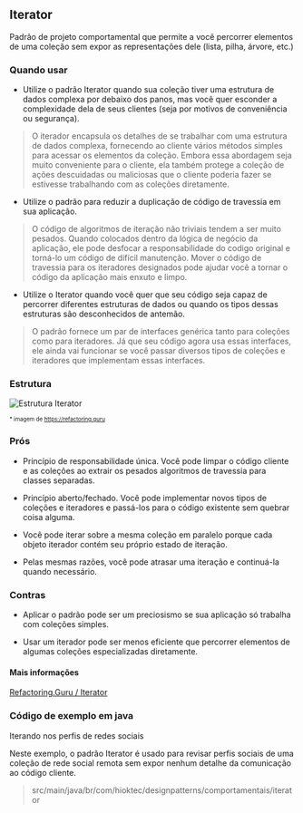 ## Iterator

Padrão de projeto comportamental que permite a você percorrer elementos de uma coleção sem expor as representações dele (lista, pilha, árvore, etc.)

### Quando usar

- Utilize o padrão Iterator quando sua coleção tiver uma estrutura de dados complexa por debaixo dos panos, mas você quer esconder a complexidade dela de seus clientes (seja por motivos de conveniência ou segurança).

> O iterador encapsula os detalhes de se trabalhar com uma estrutura de dados complexa, fornecendo ao cliente vários métodos simples para acessar os elementos da coleção. Embora essa abordagem seja muito conveniente para o cliente, ela também protege a coleção de ações descuidadas ou maliciosas que o cliente poderia fazer se estivesse trabalhando com as coleções diretamente.


- Utilize o padrão para reduzir a duplicação de código de travessia em sua aplicação.

> O código de algoritmos de iteração não triviais tendem a ser muito pesados. Quando colocados dentro da lógica de negócio da aplicação, ele pode desfocar a responsabilidade do codigo original e torná-lo um código de difícil manutenção. Mover o código de travessia para os iteradores designados pode ajudar você a tornar o código da aplicação mais enxuto e limpo.

- Utilize o Iterator quando você quer que seu código seja capaz de percorrer diferentes estruturas de dados ou quando os tipos dessas estruturas são desconhecidos de antemão.

> O padrão fornece um par de interfaces genérica tanto para coleções como para iteradores. Já que seu código agora usa essas interfaces, ele ainda vai funcionar se você passar diversos tipos de coleções e iteradores que implementam essas interfaces.

### Estrutura

![Estrutura Iterator](https://refactoring.guru/images/patterns/diagrams/iterator/structure.png)

<sub><sup>* imagem de https://refactoring.guru</sup></sub>

### Prós

- Princípio de responsabilidade única. Você pode limpar o código cliente e as coleções ao extrair os pesados algoritmos de travessia para classes separadas.

- Princípio aberto/fechado. Você pode implementar novos tipos de coleções e iteradores e passá-los para o código existente sem quebrar coisa alguma.

- Você pode iterar sobre a mesma coleção em paralelo porque cada objeto iterador contém seu próprio estado de iteração.

- Pelas mesmas razões, você pode atrasar uma iteração e continuá-la quando necessário.

### Contras

- Aplicar o padrão pode ser um preciosismo se sua aplicação só trabalha com coleções simples.

- Usar um iterador pode ser menos eficiente que percorrer elementos de algumas coleções especializadas diretamente.

#### Mais informações

[Refactoring.Guru / Iterator](https://refactoring.guru/pt-br/design-patterns/iterator)

### Código de exemplo em java

Iterando nos perfis de redes sociais

Neste exemplo, o padrão Iterator é usado para revisar perfis sociais de uma coleção de rede social remota sem expor nenhum detalhe da comunicação ao código cliente.

> src/main/java/br/com/hioktec/designpatterns/comportamentais/iterator
